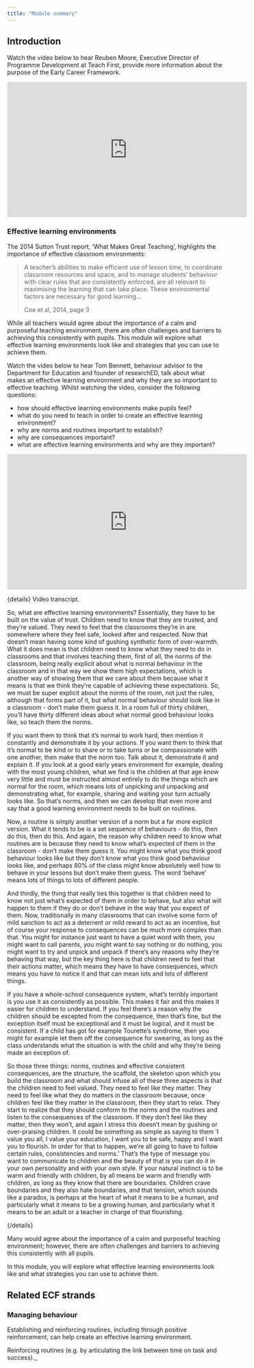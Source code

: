```yaml
---
title: "Module summary"
---
```


## Introduction

Watch the video below to hear Reuben Moore, Executive Director of Programme Development at Teach First, provide more information about the purpose of the Early Career Framework.

<iframe width="560" height="315" src="https://www.youtube.com/embed/FgX9QgM2oyA?rel=0" title="YouTube video player" frameborder="0" allow="accelerometer; autoplay; clipboard-write; encrypted-media; gyroscope; picture-in-picture; web-share" allowfullscreen></iframe>

### Effective learning environments

The 2014 Sutton Trust report, ‘What Makes Great Teaching’, highlights the importance of effective classroom environments:

> A teacher’s abilities to make efficient use of lesson time, to coordinate classroom resources and space, and to manage students’ behaviour with clear rules that are consistently enforced, are all relevant to maximising the learning that can take place. These environmental factors are necessary for good learning…
>
> Coe et al, 2014, page 3

While all teachers would agree about the importance of a calm and purposeful teaching environment, there are often challenges and barriers to achieving this consistently with pupils. This module will explore what effective learning environments look like and strategies that you can use to achieve them.

Watch the video below to hear Tom Bennett, behaviour advisor to the Department for Education and founder of researchED, talk about what makes an effective learning environment and why they are so important to effective teaching. Whilst watching the video, consider the following questions:

- how should effective learning environments make pupils feel?
- what do you need to teach in order to create an effective learning
  environment?
- why are norms and routines important to establish?
- why are consequences important?
- what are effective learning environments and why are they important?

<iframe width="560" height="315" src="https://www.youtube.com/embed/xrOcoxBairA?rel=0" title="YouTube video player" frameborder="0" allow="accelerometer; autoplay; clipboard-write; encrypted-media; gyroscope; picture-in-picture; web-share" allowfullscreen></iframe>

{details}
Video transcript.

So, what are effective learning environments? Essentially, they have to be built on the value of trust. Children need to know that they are trusted, and they’re valued. They need to feel that the classrooms they’re in are somewhere where they feel safe, looked after and respected. Now that doesn’t mean having some kind of gushing synthetic form of over-warmth. What it does mean is that children need to know what they need to do in classrooms and that involves teaching them, first of all, the norms of the classroom, being really explicit about what is normal behaviour in the classroom and in that way we show them high expectations, which is another way of showing them that we care about them because what it means is that we think they’re capable of achieving these expectations. So, we must be super explicit about the norms of the room, not just the rules, although that forms part of it, but what normal behaviour should look like in a classroom - don’t make them guess it. In a room full of thirty children, you’ll have thirty different ideas about what normal good behaviour looks like, so teach them the norms.

If you want them to think that it’s normal to work hard, then mention it constantly and demonstrate it by your actions. If you want them to think that it’s normal to be kind or to share or to take turns or be compassionate with one another, then make that the norm too. Talk about it, demonstrate it and explain it. If you look at a good early years environment for example, dealing with the most young children, what we find is the children at that age know very little and must be instructed almost entirely to do the things which are normal for the room, which means lots of unpicking and unpacking and demonstrating what, for example, sharing and waiting your turn actually looks like. So that’s norms, and then we can develop that even more and say that a good learning environment needs to be built on routines.

Now, a routine is simply another version of a norm but a far more explicit version. What it tends to be is a set sequence of behaviours - do this, then do this, then do this. And again, the reason why children need to know what routines are is because they need to know what’s expected of them in the classroom - don’t make them guess it. You might know what you think good behaviour looks like but they don’t know what you think good behaviour looks like, and perhaps 80% of the class might know absolutely well how to behave in your lessons but don’t make them guess. The word ‘behave’ means lots of things to lots of different people.

And thirdly, the thing that really ties this together is that children need to know not just what’s expected of them in order to behave, but also what will happen to them if they do or don’t behave in the way that you expect of them. Now, traditionally in many classrooms that can involve some form of mild sanction to act as a deterrent or mild reward to act as an incentive, but of course your response to consequences can be much more complex than that. You might for instance just want to have a quiet word with them, you might want to call parents, you might want to say nothing or do nothing, you might want to try and unpick and unpack if there’s any reasons why they’re behaving that way, but the key thing here is that children need to feel that their actions matter, which means they have to have consequences, which means you have to notice it and that can mean lots and lots of different things.

If you have a whole-school consequence system, what’s terribly important is you use it as consistently as possible. This makes it fair and this makes it easier for children to understand. If you feel there’s a reason why the children should be excepted from the consequence, then that’s fine, but the exception itself must be exceptional and it must be logical, and it must be consistent. If a child has got for example Tourette’s syndrome, then you might for example let them off the consequence for swearing, as long as the class understands what the situation is with the child and why they’re being made an exception of.

So those three things: norms, routines and effective consistent consequences, are the structure, the scaffold, the skeleton upon which you build the classroom and what should infuse all of these three aspects is that the children need to feel valued. They need to feel like they matter. They need to feel like what they do matters in the classroom because, once children feel like they matter in the classroom, then they start to relax. They start to realize that they should conform to the norms and the routines and listen to the consequences of the classroom. If they don’t feel like they matter, then they won’t, and again I stress this doesn’t mean by gushing or over-praising children. It could be something as simple as saying to them ‘I value you all, I value your education, I want you to be safe, happy and I want you to flourish. In order for that to happen, we’re all going to have to follow certain rules, consistencies and norms.’ That’s the type of message you want to communicate to children and the beauty of that is you can do it in your own personality and with your own style. If your natural instinct is to be warm and friendly with children, by all means be warm and friendly with children, as long as they know that there are boundaries. Children crave boundaries and they also hate boundaries, and that tension, which sounds like a paradox, is perhaps at the heart of what it means to be a human, and particularly what it means to be a growing human, and particularly what it means to be an adult or a teacher in charge of that flourishing.

{/details}

Many would agree about the importance of a calm and purposeful teaching environment; however, there are often challenges and barriers to achieving this consistently with all pupils.

In this module, you will explore what effective learning environments look like and what strategies you can use to achieve them.

## Related ECF strands

### Managing behaviour

Establishing and reinforcing routines, including through positive reinforcement, can help create an effective learning environment.

Reinforcing routines (e.g. by articulating the link between time on task and success).\_
